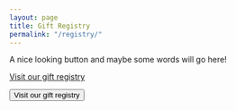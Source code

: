 ```yaml
---
layout: page
title: Gift Registry
permalink: "/registry/"
---
```


A nice looking button and maybe some words will go here!

<div class="centre-button">
<a href="https://registry.macwedding.com" class="button-30" target="_blank">Visit our gift registry</a>
</div>

<button class="button-30" role="button">Visit our gift registry</button>
